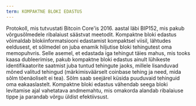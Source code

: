 ```yaml
---
term: KOMPAKTNE BLOKI EDASTUS
---
```


Protokoll, mis tutvustati Bitcoin Core'is 2016. aastal läbi BIP152, mis pakub võrgusõlmedele ribalaiust säästvat meetodit. Kompaktne bloki edastus võimaldab blokiinformatsiooni edastamist kompaktsel viisil, lähtudes eeldusest, et sõlmedel on juba enamik hiljutise bloki tehingutest oma memopuhvris. Selle asemel, et edastada iga tehingut täies mahus, mis tooks kaasa dubleerimise, pakub kompaktne bloki edastus ainult lühikeste identifikaatorite saatmist juba tuntud tehingute jaoks, millele lisanduvad mõned valitud tehingud (märkimisväärselt coinbase tehing ja need, mida sõlm tõenäoliselt ei tea). Sõlm saab seejärel küsida puuduvaid tehinguid oma eakaaslastelt. Kompaktne bloki edastus vähendab seega bloki levitamise ajal vahetatava andmemahtu, mis omakorda alandab ribalaiuse tippe ja parandab võrgu üldist efektiivsust.